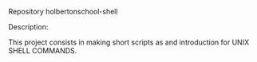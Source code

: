 Repository holbertonschool-shell

Description:

This project consists in making short scripts as and introduction for UNIX SHELL COMMANDS.
